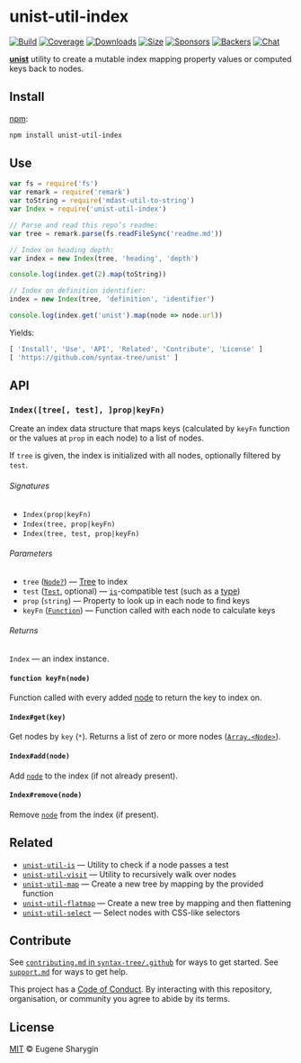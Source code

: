 # unist-util-index

[![Build][build-badge]][build]
[![Coverage][coverage-badge]][coverage]
[![Downloads][downloads-badge]][downloads]
[![Size][size-badge]][size]
[![Sponsors][sponsors-badge]][collective]
[![Backers][backers-badge]][collective]
[![Chat][chat-badge]][chat]

[**unist**][unist] utility to create a mutable index mapping property values or
computed keys back to nodes.

## Install

[npm][]:

```sh
npm install unist-util-index
```

## Use

```js
var fs = require('fs')
var remark = require('remark')
var toString = require('mdast-util-to-string')
var Index = require('unist-util-index')

// Parse and read this repo’s readme:
var tree = remark.parse(fs.readFileSync('readme.md'))

// Index on heading depth:
var index = new Index(tree, 'heading', 'depth')

console.log(index.get(2).map(toString))

// Index on definition identifier:
index = new Index(tree, 'definition', 'identifier')

console.log(index.get('unist').map(node => node.url))
```

Yields:

```js
[ 'Install', 'Use', 'API', 'Related', 'Contribute', 'License' ]
[ 'https://github.com/syntax-tree/unist' ]
```

## API

### `Index([tree[, test], ]prop|keyFn)`

Create an index data structure that maps keys (calculated by `keyFn` function or
the values at `prop` in each node) to a list of nodes.

If `tree` is given, the index is initialized with all nodes, optionally filtered
by `test`.

###### Signatures

*   `Index(prop|keyFn)`
*   `Index(tree, prop|keyFn)`
*   `Index(tree, test, prop|keyFn)`

###### Parameters

*   `tree` ([`Node?`][node]) — [Tree][] to index
*   `test` ([`Test`][is], optional) — [`is`][is]-compatible test (such as a
    [type][])
*   `prop` (`string`) — Property to look up in each node to find keys
*   `keyFn` ([`Function`][keyfn]) — Function called with each node to calculate
    keys

###### Returns

`Index` — an index instance.

#### `function keyFn(node)`

Function called with every added [node][] to return the key to index on.

#### `Index#get(key)`

Get nodes by `key` (`*`).
Returns a list of zero or more nodes ([`Array.<Node>`][node]).

#### `Index#add(node)`

Add [`node`][node] to the index (if not already present).

#### `Index#remove(node)`

Remove [`node`][node] from the index (if present).

## Related

*   [`unist-util-is`](https://github.com/syntax-tree/unist-util-is)
    — Utility to check if a node passes a test
*   [`unist-util-visit`](https://github.com/syntax-tree/unist-util-visit)
    — Utility to recursively walk over nodes
*   [`unist-util-map`](https://github.com/syntax-tree/unist-util-map)
    — Create a new tree by mapping by the provided function
*   [`unist-util-flatmap`](https://gitlab.com/staltz/unist-util-flatmap)
    — Create a new tree by mapping and then flattening
*   [`unist-util-select`](https://github.com/syntax-tree/unist-util-select)
    — Select nodes with CSS-like selectors

## Contribute

See [`contributing.md` in `syntax-tree/.github`][contributing] for ways to get
started.
See [`support.md`][support] for ways to get help.

This project has a [Code of Conduct][coc].
By interacting with this repository, organisation, or community you agree to
abide by its terms.

## License

[MIT][license] © Eugene Sharygin

<!-- Definitions -->

[build-badge]: https://github.com/syntax-tree/unist-util-index/workflows/main/badge.svg

[build]: https://github.com/syntax-tree/unist-util-index/actions

[coverage-badge]: https://img.shields.io/codecov/c/github/syntax-tree/unist-util-index.svg

[coverage]: https://codecov.io/github/syntax-tree/unist-util-index

[downloads-badge]: https://img.shields.io/npm/dm/unist-util-index.svg

[downloads]: https://www.npmjs.com/package/unist-util-index

[size-badge]: https://img.shields.io/bundlephobia/minzip/unist-util-index.svg

[size]: https://bundlephobia.com/result?p=unist-util-index

[sponsors-badge]: https://opencollective.com/unified/sponsors/badge.svg

[backers-badge]: https://opencollective.com/unified/backers/badge.svg

[collective]: https://opencollective.com/unified

[chat-badge]: https://img.shields.io/badge/chat-discussions-success.svg

[chat]: https://github.com/syntax-tree/unist/discussions

[npm]: https://docs.npmjs.com/cli/install

[license]: license

[contributing]: https://github.com/syntax-tree/.github/blob/HEAD/contributing.md

[support]: https://github.com/syntax-tree/.github/blob/HEAD/support.md

[coc]: https://github.com/syntax-tree/.github/blob/HEAD/code-of-conduct.md

[unist]: https://github.com/syntax-tree/unist

[node]: https://github.com/syntax-tree/unist#node

[tree]: https://github.com/syntax-tree/unist#tree

[type]: https://github.com/syntax-tree/unist#type

[is]: https://github.com/syntax-tree/unist-util-is

[keyfn]: #function-keyfnnode
